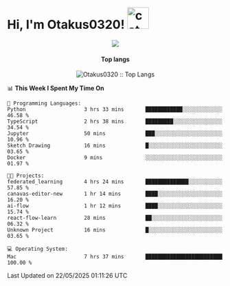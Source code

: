 <h1> Hi, I'm Otakus0320! <img src="https://media.giphy.com/media/mGcNjsfWAjY5AEZNw6/giphy.gif" width="50" alt="cat"></h1>

<p align="center"><a href="https://wakatime.com/@044d69d0-1253-4f60-96b6-5d19a0f9dde5"><img src="https://wakatime.com/badge/user/044d69d0-1253-4f60-96b6-5d19a0f9dde5.svg" /></a></p>

<h4 align="center">Top langs</h4>

<p align="center"><img src="https://github-readme-stats.vercel.app/api/top-langs/?username=Otakus0320&langs_count=10&theme=tokyonight&layout=compact&timestamp={{random_number}}" alt="Otakus0320 :: Top Langs" /></p>

<!--START_SECTION:waka-->
📊 **This Week I Spent My Time On** 

```text
💬 Programming Languages: 
Python                   3 hrs 33 mins       ████████████░░░░░░░░░░░░░   46.58 % 
TypeScript               2 hrs 38 mins       █████████░░░░░░░░░░░░░░░░   34.54 % 
Jupyter                  50 mins             ███░░░░░░░░░░░░░░░░░░░░░░   10.96 % 
Sketch Drawing           16 mins             █░░░░░░░░░░░░░░░░░░░░░░░░   03.65 % 
Docker                   9 mins              ░░░░░░░░░░░░░░░░░░░░░░░░░   01.97 % 

🐱‍💻 Projects: 
federated_learning       4 hrs 24 mins       ██████████████░░░░░░░░░░░   57.85 % 
canavas-editor-new       1 hr 14 mins        ████░░░░░░░░░░░░░░░░░░░░░   16.20 % 
ai-flow                  1 hr 12 mins        ████░░░░░░░░░░░░░░░░░░░░░   15.74 % 
react-flow-learn         28 mins             ██░░░░░░░░░░░░░░░░░░░░░░░   06.32 % 
Unknown Project          16 mins             █░░░░░░░░░░░░░░░░░░░░░░░░   03.65 % 

💻 Operating System: 
Mac                      7 hrs 37 mins       █████████████████████████   100.00 % 
```


 Last Updated on 22/05/2025 01:11:26 UTC
<!--END_SECTION:waka-->
